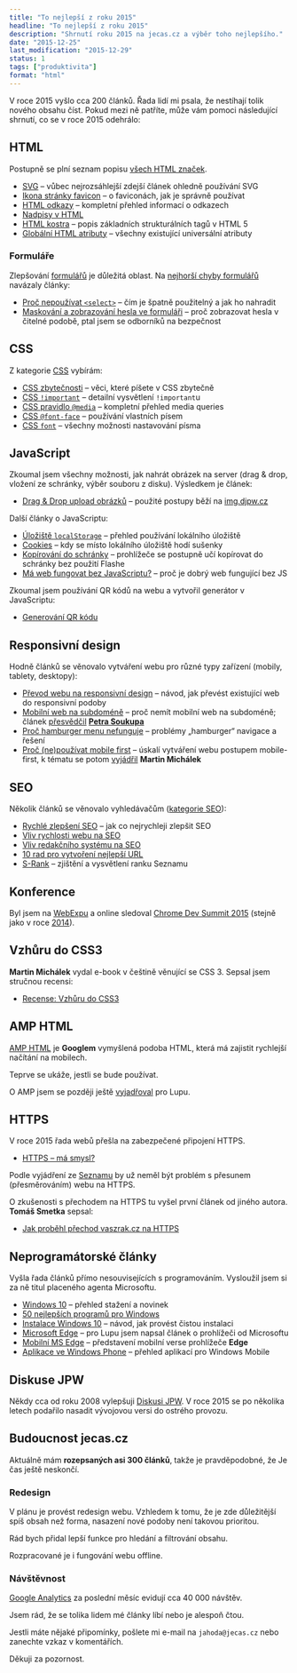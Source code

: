 ```yaml
---
title: "To nejlepší z roku 2015"
headline: "To nejlepší z roku 2015"
description: "Shrnutí roku 2015 na jecas.cz a výběr toho nejlepšího."
date: "2015-12-25"
last_modification: "2015-12-29"
status: 1
tags: ["produktivita"]
format: "html"
---
```


<p>V roce 2015 vyšlo cca 200 článků. Řada lidí mi psala, že nestíhají tolik nového obsahu číst. Pokud mezi ně patříte, může vám pomoci následující shrnutí, co se v roce 2015 odehrálo:</p>




<h2 id="html">HTML</h2>

<p>Postupně se plní seznam popisu <a href="/vsechny-html-znacky">všech HTML značek</a>.</p>

<ul>
  <li><a href="/svg">SVG</a> – vůbec nejrozsáhlejší zdejší článek ohledně používání SVG</li>
  <li><a href="/favicon">Ikona stránky favicon</a> – o faviconách, jak je správně používat</li>
  <li><a href="/odkaz">HTML odkazy</a> – kompletní přehled informací o odkazech</li>
  <li><a href="/nadpisy">Nadpisy v HTML</a></li>
  <li><a href="/html-kostra">HTML kostra</a> – popis základních strukturálních tagů v HTML 5</li>
  <li><a href="/obecne-atributy">Globální HTML atributy</a> – všechny existující universální atributy</li>
</ul>




<h3 id="formulare">Formuláře</h3>

<p>Zlepšování <a href="/formulare">formulářů</a> je důležitá oblast. Na <a href="/chyby-formularu">nejhorší chyby formulářů</a> navázaly články:</p>

<ul>
  <li><a href="/select-pouzitelnost">Proč nepoužívat <code>&lt;select></code></a> – čím je špatně použitelný a jak ho nahradit</li>
  <li><a href="/maskovani-hesla">Maskování a zobrazování hesla ve formuláři</a> – proč zobrazovat hesla v čitelné podobě, ptal jsem se odborníků na bezpečnost</li>  
</ul>


<h2 id="css">CSS</h2>

<p>Z kategorie <a href="/css">CSS</a> vybírám:</p>

<ul>
  <li><a href="/css-zbytecnosti">CSS zbytečnosti</a> – věci, které píšete v CSS zbytečně</li>
  <li><a href="/important">CSS <code>!important</code></a> – detailní vysvětlení <code>!important</code>u</li>
  <li><a href="/media">CSS pravidlo <code>@media</code></a> – kompletní přehled media queries</li>
  <li><a href="/font-face">CSS <code>@font-face</code></a> – používání vlastních písem</li>
  <li><a href="/font">CSS <code>font</code></a> – všechny možnosti nastavování písma</li>
</ul>



<h2 id="js">JavaScript</h2>

<p>Zkoumal jsem všechny možnosti, jak nahrát obrázek na server (drag &amp; drop, vložení ze schránky, výběr souboru z disku). Výsledkem je článek:</p>

<ul>
  <li><a href="/upload">Drag &amp; Drop upload obrázků</a> – použité postupy běží na <a href="http://img.djpw.cz">img.djpw.cz</a></li>
</ul>

<p>Další články o JavaScriptu:</p>

<ul>
  <li><a href="/localstorage">Úložiště <code>localStorage</code></a> – přehled používání lokálního úložiště</li>
  <li><a href="/cookies">Cookies</a> – kdy se místo lokálního úložiště hodí sušenky</li>
  <li><a href="/kopirovat">Kopírování do schránky</a> – prohlížeče se postupně učí kopírovat do schránky bez použití Flashe</li>
  <li><a href="/bez-javascriptu">Má web fungovat bez JavaScriptu?</a> – proč je dobrý web fungující bez JS</li>
</ul>

<p>Zkoumal jsem používání QR kódů na webu a vytvořil generátor v JavaScriptu:</p>

<ul>
  <li><a href="/qr">Generování QR kódu</a></li>
</ul>


<h2 id="responsive">Responsivní design</h2>

<p>Hodně článků se věnovalo vytváření webu pro různé typy zařízení (mobily, tablety, desktopy):</p>

<ul>
  <li><a href="/prevod-responsivni-design">Převod webu na responsivní design</a> – návod, jak převést existující web do responsivní podoby</li>
  <li><a href="/mobilni-web-url">Mobilní web na subdoméně</a> – proč nemít mobilní web na subdoméně; článek <a href="/mobilni-web-url#comment-2381245074">přesvědčil</a> <a href="https://souki.cz"><b>Petra Soukupa</b></a></li>  
  <li><a href="/hamburger-menu">Proč hamburger menu nefunguje</a> – problémy „hamburger“ navigace a řešení</li>
  <li><a href="/mobile-first">Proč (ne)používat mobile first</a> – úskalí vytváření webu postupem mobile-first, k tématu se potom <a href="http://www.vzhurudolu.cz/prirucka/mobile-first">vyjádřil</a> <b>Martin Michálek</b></li>
</ul>


<h2 id="seo">SEO</h2>

<p>Několik článků se věnovalo vyhledávačům (<a href="/seo">kategorie SEO</a>):</p>

<ul>
  <li><a href="/seo-rychle">Rychlé zlepšení SEO</a> – jak co nejrychleji zlepšit SEO</li>
  <li><a href="/seo-rychlost">Vliv rychlosti webu na SEO</a></li>
  <li><a href="/seo-cms">Vliv redakčního systému na SEO</a></li>  
  <li><a href="/tvar-url">10 rad pro vytvoření nejlepší URL</a></li>
  <li><a href="/srank">S-Rank</a> – zjištění a vysvětlení ranku Seznamu</li>
</ul>






<h2 id="konference">Konference</h2>

<p>Byl jsem na <a href="/webexpo-2015">WebExpu</a> a online sledoval <a href="/chrome-dev-summit-2015">Chrome Dev Summit 2015</a> (stejně jako v roce <a href="/chrome-dev-summit-2014">2014</a>).</p>


<h2 id="vzhuru-do-css">Vzhůru do CSS3</h2>

<p><b>Martin Michálek</b> vydal e-book v češtině věnující se CSS 3. Sepsal jsem stručnou recensi:</p>

<div class="internal-content">
  <ul>
    <li><a href="/vzhuru-do-css3">Recense: Vzhůru do CSS3</a></li>
  </ul>
</div>


<h2 id="amp">AMP HTML</h2>

<p><a href="/amp-html">AMP HTML</a> je <b>Googlem</b> vymyšlená podoba HTML, která má zajistit rychlejší načítání na mobilech.</p>

<p>Teprve se ukáže, jestli se bude používat.</p>

<p>O AMP jsem se později ještě <a href="http://www.lupa.cz/clanky/accelerated-mobile-pages-od-googlu-je-velmi-snadne-podlehnout-hypu/">vyjadřoval</a> pro Lupu.</p>




<h2 id="https">HTTPS</h2>

<p>V roce 2015 řada webů přešla na zabezpečené připojení HTTPS.</p>

<div class="internal-content">
  <ul>
    <li><a href="/https">HTTPS – má smysl?</a></li>
  </ul>
</div>

<p>Podle vyjádření ze <a href="/seznam">Seznamu</a> by už neměl být problém s přesunem (přesměrováním) webu na HTTPS.</p>

<p>O zkušenosti s přechodem na HTTPS tu vyšel první článek od jiného autora. <b>Tomáš Smetka</b> sepsal:</p>


<div class="internal-content">
  <ul>
    <li><a href="/https-vaszrak">Jak proběhl přechod vaszrak.cz na HTTPS</a></li>
  </ul>
</div>


<h2 id="neprogramatorske">Neprogramátorské články</h2>

<p>Vyšla řada článků přímo nesouvisejících s programováním. Vysloužil jsem si za ně titul placeného agenta Microsoftu.</p>


<ul>
  <li><a href="/windows-10">Windows 10</a> – přehled stažení a novinek</li>
  <li><a href="/windows-programy">50 nejlepších programů pro Windows</a></li>
  <li><a href="/instalace-windows-10">Instalace Windows 10</a> – návod, jak provést čistou instalaci</li>
  <li><a href="/microsoft-edge">Microsoft Edge</a> – pro Lupu jsem napsal článek o prohlížeči od Microsoftu</li>
  <li><a href="/edge-mobile">Mobilní MS Edge</a> – představení mobilní verse prohlížeče <b>Edge</b></li>
  <li><a href="/wp-aplikace">Aplikace ve Windows Phone</a> – přehled aplikací pro Windows Mobile</li>  
</ul>

<h2 id="djpw">Diskuse JPW</h2>

<p>Někdy cca od roku 2008 vylepšuji <a href="http://djpw.cz">Diskusi JPW</a>. V roce 2015 se po několika letech podařilo nasadit vývojovou versi do ostrého provozu.</p>





<h2 id="budoucnost">Budoucnost jecas.cz</h2>

<p>Aktuálně mám <b>rozepsaných asi 300 článků</b>, takže je pravděpodobné, že Je čas ještě neskončí.</p>



<h3 id="redesign">Redesign</h3>

<p>V plánu je provést redesign webu. Vzhledem k tomu, že je zde důležitější spíš obsah než forma,  nasazení nové podoby není takovou prioritou.</p>

<p>Rád bych přidal lepší funkce pro hledání a filtrování obsahu.</p>

<p>Rozpracované je i fungování webu offline.</p>






<h3 id="navstevnost">Návštěvnost</h3>

<p><a href="/ga">Google Analytics</a> za poslední měsíc evidují cca 40 000 návštěv.</p>


<p>Jsem rád, že se tolika lidem mé články líbí nebo je alespoň čtou.</p>


<p>Jestli máte nějaké připomínky, pošlete mi e-mail na <code>jahoda@jecas.cz</code> nebo zanechte vzkaz v komentářích.</p>

<p>Děkuji za pozornost.</p>